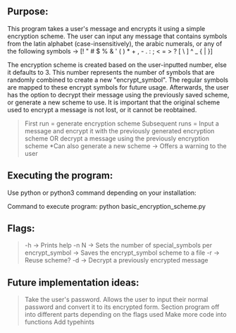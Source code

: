 ## Purpose:
This program takes a user's message and encrypts it using a simple encryption scheme. The user can input any message that contains symbols from the latin alphabet (case-insensitively), the arabic numerals, or any of the following symbols -> [! " # $ % & ' ( ) * + , - . : ; < = > ? [ \ ] ^ _ { | }]

The encryption scheme is created based on the user-inputted number, else it defaults to 3. This number represents the number of symbols that are randomly combined to create a new "encrypt_symbol". The regular symbols are mapped to these encrypt symbols for future usage. Afterwards, the user has the option to decrypt their message using the previously saved scheme, or generate a new scheme to use. It is important that the original scheme used to encrypt a message is not lost, or it cannot be reobtained.

> First run = generate encryption scheme
> Subsequent runs = Input a message and encrypt it with the previously generated encryption scheme OR decrypt a message using the previously encryption scheme
> *Can also generate a new scheme -> Offers a warning to the user


## Executing the program:

Use python or python3 command depending on your installation:

Command to execute program: python basic_encryption_scheme.py


## Flags:
> -h -> Prints help
> -n N -> Sets the number of special_symbols per encrypt_symbol
       -> Saves the encrypt_symbol scheme to a file
> -r -> Reuse scheme?
> -d -> Decrypt a previously encrypted message


## Future implementation ideas:

> Take the user's password. Allows the user to input their normal password and convert it to its encrypted form.
> Section program off into different parts depending on the flags used
> Make more code into functions
> Add typehints
